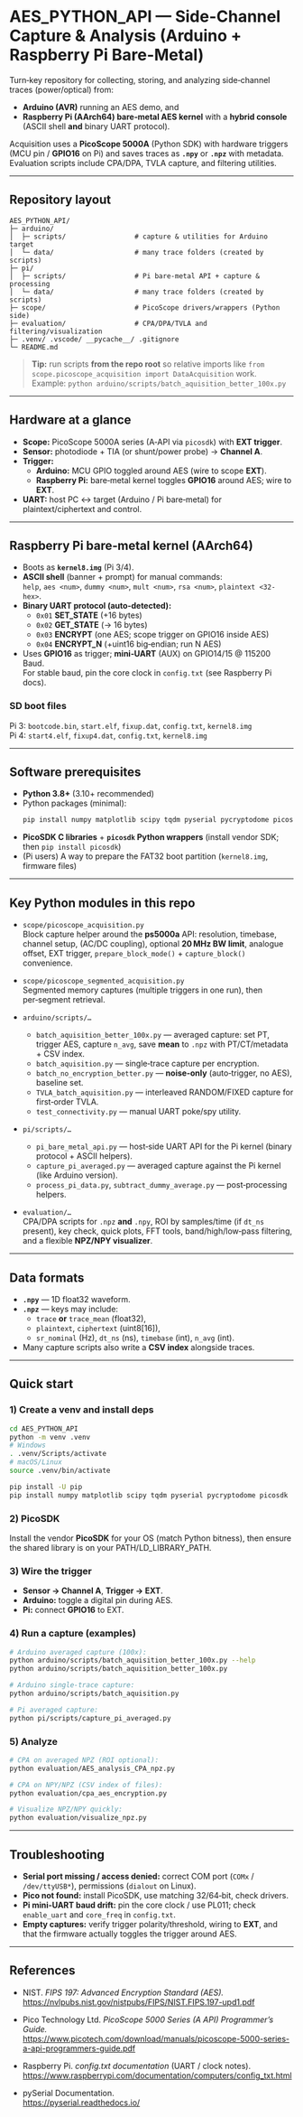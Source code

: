 # AES_PYTHON_API — Side-Channel Capture & Analysis (Arduino + Raspberry Pi Bare-Metal)

Turn‑key repository for collecting, storing, and analyzing side‑channel traces (power/optical) from:
- **Arduino (AVR)** running an AES demo, and
- **Raspberry Pi (AArch64) bare‑metal AES kernel** with a **hybrid console** (ASCII shell **and** binary UART protocol).

Acquisition uses a **PicoScope 5000A** (Python SDK) with hardware triggers (MCU pin / **GPIO16** on Pi) and saves traces as **`.npy`** or **`.npz`** with metadata. Evaluation scripts include CPA/DPA, TVLA capture, and filtering utilities.

---

## Repository layout

```
AES_PYTHON_API/
├─ arduino/
│  ├─ scripts/                 # capture & utilities for Arduino target
│  └─ data/                    # many trace folders (created by scripts)
├─ pi/
│  ├─ scripts/                 # Pi bare-metal API + capture & processing
│  └─ data/                    # many trace folders (created by scripts)
├─ scope/                      # PicoScope drivers/wrappers (Python side)
├─ evaluation/                 # CPA/DPA/TVLA and filtering/visualization
├─ .venv/ .vscode/ __pycache__/ .gitignore
└─ README.md
```

> **Tip:** run scripts **from the repo root** so relative imports like `from scope.picoscope_acquisition import DataAcquisition` work.  
> Example: `python arduino/scripts/batch_aquisition_better_100x.py`

---

## Hardware at a glance

- **Scope:** PicoScope 5000A series (A‑API via `picosdk`) with **EXT trigger**.
- **Sensor:** photodiode + TIA (or shunt/power probe) → **Channel A**.
- **Trigger:**
  - **Arduino:** MCU GPIO toggled around AES (wire to scope **EXT**).
  - **Raspberry Pi:** bare‑metal kernel toggles **GPIO16** around AES; wire to **EXT**.
- **UART:** host PC ↔ target (Arduino / Pi bare‑metal) for plaintext/ciphertext and control.

---

## Raspberry Pi bare‑metal kernel (AArch64)

- Boots as **`kernel8.img`** (Pi 3/4).  
- **ASCII shell** (banner + prompt) for manual commands:  
  `help`, `aes <num>`, `dummy <num>`, `mult <num>`, `rsa <num>`, `plaintext <32-hex>`.
- **Binary UART protocol (auto‑detected):**
  - `0x01` **SET_STATE**  (+16 bytes)
  - `0x02` **GET_STATE**  (→ 16 bytes)
  - `0x03` **ENCRYPT**    (one AES; scope trigger on GPIO16 inside AES)
  - `0x04` **ENCRYPT_N**  (+uint16 big‑endian; run N AES)
- Uses **GPIO16** as trigger; **mini‑UART** (AUX) on GPIO14/15 @ 115200 Baud.  
  For stable baud, pin the core clock in `config.txt` (see Raspberry Pi docs).

### SD boot files
Pi 3: `bootcode.bin`, `start.elf`, `fixup.dat`, `config.txt`, `kernel8.img`  
Pi 4: `start4.elf`, `fixup4.dat`, `config.txt`, `kernel8.img`

---

## Software prerequisites

- **Python 3.8+** (3.10+ recommended)
- Python packages (minimal):
  ```bash
  pip install numpy matplotlib scipy tqdm pyserial pycryptodome picosdk
  ```
- **PicoSDK C libraries** + **`picosdk` Python wrappers** (install vendor SDK; then `pip install picosdk`)
- (Pi users) A way to prepare the FAT32 boot partition (`kernel8.img`, firmware files)

---

## Key Python modules in this repo

- `scope/picoscope_acquisition.py`  
  Block capture helper around the **ps5000a** API: resolution, timebase, channel setup, (AC/DC coupling), optional **20 MHz BW limit**, analogue offset, EXT trigger, `prepare_block_mode()` + `capture_block()` convenience.

- `scope/picoscope_segmented_acquisition.py`  
  Segmented memory captures (multiple triggers in one run), then per‑segment retrieval.

- `arduino/scripts/…`  
  - `batch_aquisition_better_100x.py` — averaged capture: set PT, trigger AES, capture `n_avg`, save **mean** to `.npz` with PT/CT/metadata + CSV index.  
  - `batch_aquisition.py` — single‑trace capture per encryption.  
  - `batch_no_encryption_better.py` — **noise‑only** (auto‑trigger, no AES), baseline set.  
  - `TVLA_batch_aquisition.py` — interleaved RANDOM/FIXED capture for first‑order TVLA.  
  - `test_connectivity.py` — manual UART poke/spy utility.

- `pi/scripts/…`  
  - `pi_bare_metal_api.py` — host‑side UART API for the Pi kernel (binary protocol + ASCII helpers).  
  - `capture_pi_averaged.py` — averaged capture against the Pi kernel (like Arduino version).  
  - `process_pi_data.py`, `subtract_dummy_average.py` — post‑processing helpers.

- `evaluation/…`  
  CPA/DPA scripts for `.npz` **and** `.npy`, ROI by samples/time (if `dt_ns` present), key check, quick plots, FFT tools, band/high/low‑pass filtering, and a flexible **NPZ/NPY visualizer**.

---

## Data formats

- **`.npy`** — 1D float32 waveform.
- **`.npz`** — keys may include:
  - `trace` **or** `trace_mean` (float32),  
  - `plaintext`, `ciphertext` (uint8[16]),  
  - `sr_nominal` (Hz), `dt_ns` (ns), `timebase` (int), `n_avg` (int).  
- Many capture scripts also write a **CSV index** alongside traces.

---

## Quick start

### 1) Create a venv and install deps
```bash
cd AES_PYTHON_API
python -m venv .venv
# Windows
. .venv/Scripts/activate
# macOS/Linux
source .venv/bin/activate

pip install -U pip
pip install numpy matplotlib scipy tqdm pyserial pycryptodome picosdk
```

### 2) PicoSDK
Install the vendor **PicoSDK** for your OS (match Python bitness), then ensure the shared library is on your PATH/LD_LIBRARY_PATH.

### 3) Wire the trigger
- **Sensor → Channel A**, **Trigger → EXT**.  
- **Arduino:** toggle a digital pin during AES.  
- **Pi:** connect **GPIO16** to EXT.

### 4) Run a capture (examples)
```bash
# Arduino averaged capture (100x):
python arduino/scripts/batch_aquisition_better_100x.py --help
python arduino/scripts/batch_aquisition_better_100x.py

# Arduino single‑trace capture:
python arduino/scripts/batch_aquisition.py

# Pi averaged capture:
python pi/scripts/capture_pi_averaged.py
```

### 5) Analyze
```bash
# CPA on averaged NPZ (ROI optional):
python evaluation/AES_analysis_CPA_npz.py

# CPA on NPY/NPZ (CSV index of files):
python evaluation/cpa_aes_encryption.py

# Visualize NPZ/NPY quickly:
python evaluation/visualize_npz.py
```

---

## Troubleshooting

- **Serial port missing / access denied:** correct COM port (`COMx` / `/dev/ttyUSB*`), permissions (`dialout` on Linux).  
- **Pico not found:** install PicoSDK, use matching 32/64‑bit, check drivers.  
- **Pi mini‑UART baud drift:** pin the core clock / use PL011; check `enable_uart` and `core_freq` in `config.txt`.  
- **Empty captures:** verify trigger polarity/threshold, wiring to **EXT**, and that the firmware actually toggles the trigger around AES.

---

## References

- NIST. *FIPS 197: Advanced Encryption Standard (AES).*  
  https://nvlpubs.nist.gov/nistpubs/FIPS/NIST.FIPS.197-upd1.pdf

- Pico Technology Ltd. *PicoScope 5000 Series (A API) Programmer’s Guide.*  
  https://www.picotech.com/download/manuals/picoscope-5000-series-a-api-programmers-guide.pdf

- Raspberry Pi. *config.txt documentation* (UART / clock notes).  
  https://www.raspberrypi.com/documentation/computers/config_txt.html

- pySerial Documentation.  
  https://pyserial.readthedocs.io/
